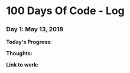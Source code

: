 # 100 Days Of Code - Log

### Day 1: May 13, 2018

**Today's Progress**: 

**Thoughts:** 

**Link to work:** []()
